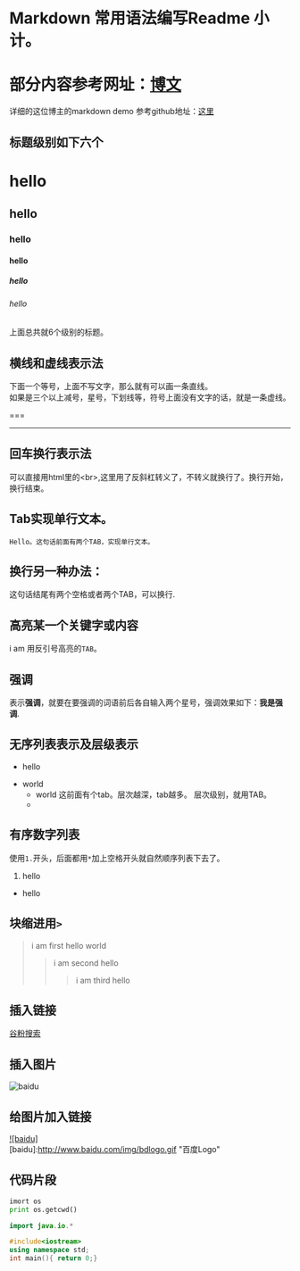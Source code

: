 # Markdown 常用语法编写Readme 小计。

# 部分内容参考网址：[博文](http://blog.csdn.net/kaitiren/article/details/38513715)
详细的这位博主的markdown demo 参考github地址：[这里](https://github.com/guodongxiaren/README/blob/master/README.md)

## 标题级别如下六个

# hello
## hello
### hello
#### hello
##### hello
###### hello 

上面总共就6个级别的标题。

## 横线和虚线表示法

下面一个等号，上面不写文字，那么就有可以画一条直线。</br>
如果是三个以上减号，星号，下划线等，符号上面没有文字的话，就是一条虚线。

===

---

## 回车换行表示法

可以直接用html里的\<br>,这里用了反斜杠转义了，不转义就换行了。换行开始，<br> 换行结束。

## Tab实现单行文本。

    Hello。这句话前面有两个TAB，实现单行文本。
    
## 换行另一种办法：

这句话结尾有两个空格或者两个TAB，可以换行.  

## 高亮某一个关键字或内容

i am 用反引号高亮的`TAB`。

## 强调

表示**强调**，就要在要强调的词语前后各自输入两个星号，强调效果如下：**我是强调**.

## 无序列表表示及层级表示 

* hello
- world
  - world 这前面有个tab。层次越深，tab越多。
    层次级别，就用TAB。
  - 

## 有序数字列表

使用`1.`开头，后面都用`*`加上空格开头就自然顺序列表下去了。

1. hello
* hello

## 块缩进用`>`

> i am first hello
world 
>> i am second hello 
>>> i am third hello


## 插入链接 

[谷粉搜索](http://www.gfsoso.com)

## 插入图片

![baidu](http://www.baidu.com/img/bdlogo.gif)

## 给图片加入链接

[![baidu]](http://baidu.com)  
[baidu]:http://www.baidu.com/img/bdlogo.gif "百度Logo" 

## 代码片段

```python
imort os
print os.getcwd()
```
```java
import java.io.*
```
```c++
#include<iostream>
using namespace std;
int main(){ return 0;}
```


